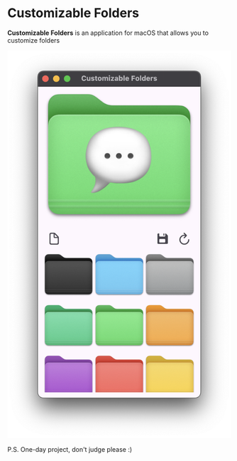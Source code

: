 # Сustomizable Folders

**Customizable Folders** is an application for macOS that allows you to customize folders

![Сustomizable Folders](customizable_folders.png)


P.S.
One-day project, don't judge please :)